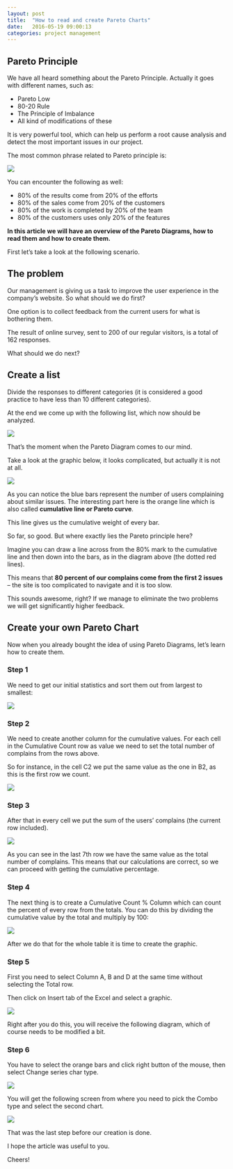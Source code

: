 ```yaml
---
layout: post
title:  "How to read and create Pareto Charts"
date:   2016-05-19 09:00:13
categories: project management
---
```


## Pareto Principle

We have all heard something about the Pareto Principle. Actually it goes with different names, such as:

* Pareto Low
* 80-20 Rule
* The Principle of Imbalance
* All kind of modifications of these

It is very powerful tool, which can help us perform a root cause analysis and detect the most important issues in our project.

The most common phrase related to Pareto principle is:

<img src="http://127.0.0.1:4000/thelillysblog/images/80-20.jpg"  >


You can encounter the following as well:

* 80% of the results come from 20% of the efforts
* 80% of the sales come from 20% of the customers
* 80% of the work is completed by 20% of the team
* 80% of the customers uses only 20% of the features

**In this article we will have an overview of the Pareto Diagrams, how to read them and how to create them.**

First let’s take a look at the following scenario.

## The problem

Our management is giving us a task to improve the user experience in the company’s website. So what should we do first?

One option is to collect feedback from the current users for what is bothering them.

The result of online survey, sent to 200 of our regular visitors, is a total of 162 responses.

What should we do next?

## Create a list

Divide the responses to different categories (it is considered a good practice to have less than 10 different categories).

At the end we come up with the following list, which now should be analyzed.

<img src="http://127.0.0.1:4000/thelillysblog/images/g1.jpg">

That’s the moment when the Pareto Diagram comes to our mind.

Take a look at the graphic below, it looks complicated, but actually it is not at all.

<img src="http://127.0.0.1:4000/thelillysblog/images/pareto-graphic.png"> 

As you can notice the blue bars represent the number of users complaining about similar issues. The interesting part here is the orange line which is also called **cumulative line or Pareto curve**.

This line gives us the cumulative weight of every bar.

So far, so good. But where exactly lies the Pareto principle here?

Imagine you can draw a line across from the 80% mark to the cumulative line and then down into the bars, as in the diagram above (the dotted red lines).

This means that **80 percent of our complains come from the first 2 issues** – the site is too complicated to navigate and it is too slow.

This sounds awesome, right?  If we manage to eliminate the two problems we will get significantly higher feedback.

## Create your own Pareto Chart

Now when you already bought the idea of using Pareto Diagrams, let’s learn how to create them.

### Step 1

We need to get our initial statistics and sort them out from largest to smallest:

<img src="http://127.0.0.1:4000/thelillysblog/images/sorted-data.jpg">

### Step 2

We need to create another column for the cumulative values. For each cell in the Cumulative Count row as value we need to set the total number of complains from the rows above.

So for instance, in the cell C2 we put the same value as the one in B2, as this is the first row we count.

<img src="http://127.0.0.1:4000/thelillysblog/images/pareto-cumulative.png">  

### Step 3

After that in every cell we put the sum of the users’ complains (the current row included).

<img src="http://127.0.0.1:4000/thelillysblog/images/pareto-cumulative-done.png">  

As you can see in the last 7th row we have the same value as the total number of complains. This means that our calculations are correct, so we can proceed with getting the cumulative percentage.

### Step 4

The next thing is to create a Cumulative Count % Column which can count the percent of every row from the totals. You can do this by dividing the cumulative value by the total and multiply by 100:

<img src="http://127.0.0.1:4000/thelillysblog/images/cumulative-2.jpg">  


After we do that for the whole table it is time to create the graphic.

### Step 5

First you need to select Column A, B and D at the same time without selecting the Total row.

Then click on Insert tab of the Excel and select a graphic.

<img src="http://127.0.0.1:4000/thelillysblog/images/pareto-diagram.png">

Right after you do this, you will receive the following diagram, which of course needs to be modified a bit.

### Step 6

You have to select the orange bars and click right button of the mouse, then select Change series char type.

<img src="http://127.0.0.1:4000/thelillysblog/images/pareto-chart.png">  


You will get the following screen from where you need to pick the Combo type and select the second chart.

<img src="http://127.0.0.1:4000/thelillysblog/images/pareto-setting.png">  


That was the last step before our creation is done.

I hope the article was useful to you.

Cheers!